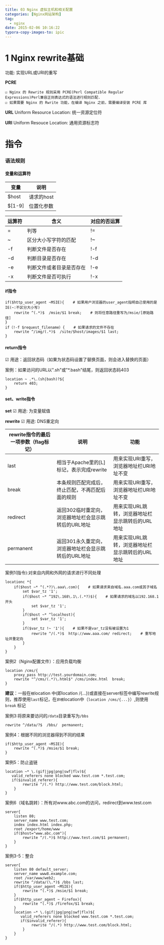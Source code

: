 ```yaml
---
title: 03 Nginx 虚拟主机和相关配置
categories: [Nginx网站架构]
tag:
  - nginx
date: 2015-02-06 10:16:22
typora-copy-images-to: ipic
---
```


# 1 Nginx rewrite基础
功能: 实现URL或URI的重写

**PCRE**

```
☑ Nginx 的 Rewrite 规则采用 PCRE(Perl Compatible Regular Expressions)Perl兼容正则表达式的语法进行规则匹配.
☑ 如果需要 Nginx 的 Rwrite 功能，在编译 Nginx 之前，需要编译安装 PCRE 库
```

**URL**
Uniform Resource Location: 统一资源定位符

**URI**
Uniform Resouce Location: 通用资源标志符

# 指令

### 语法规则

#### 变量和运算符
| 变量     | 说明      |
| ------ | ------- |
| $host  | 请求的host |
| $[1-9] | 位置化参数   |

| 运算符  | 含义           | 对应的否运算 |
| ---- | ------------ | ------ |
| =    | 判等           | !=     |
| ~    | 区分大小写字符的匹配   | !~     |
| -f   | 判断文件是否存在     | !-f    |
| -d   | 判断目录是否存在     | !-d    |
| -e   | 判断文件或者目录是否存在 | !-e    |
| -x   | 判断文件是否可执行    | !-x    |

#### if指令

```
if($http_user_agent ~MSIE){    # 如果用户浏览器的user_agent指明自己使用的是IE(~:不区分大小写)
    rewrite ^(.*)$  /msie/$1 break;    # 则将任意路径重写为/msie/[原始路径]
}
if（!-f $request_filename）{    # 如果请求的文件不存在
    rewrite ^/img/(.*)$  /site/$host/images/$1 last;  
}
```

#### return指令
☑ 用途：返回状态码（如果为状态码设置了替换页面，则会进入替换的页面）

案例：如果访问的URL以".sh"或"*.bash"结尾，则返回状态码403

```
location ~ .*\.(sh|bash)?${
    return 403;
}
```

#### set、write指令

**set**
☑ 用途: 为变量赋值

**rewrite**
☑ 用途: DNS重定向

| rewrite指令的最后一项参数（flag标记） | 说明                            | 功能                          |
| ------------------------ | ----------------------------- | --------------------------- |
| last                     | 相当于Apache里的[L]标记，表示完成rewrite  | 用来实现URI重写，浏览器地址栏URI地址不变     |
| break                    | 本条规则匹配完成后，终止匹配，不再匹配后面的规则      | 用来实现URI重写，浏览器地址栏URI地址不变     |
| redirect                 | 返回302临时重定向，浏览器地址栏会显示跳转后的URL地址 | 用来实现URL跳转，浏览器地址栏显示跳转后的URL地址 |
| permanent                | 返回301永久重定向，浏览器地址栏会显示跳转后的URL地址 | 用来实现URL跳转，浏览器地址栏显示跳转后的URL地址 |

案例1(指令):对来自内网和外网的请求进行不同处理

```
locationc *{
    if($host ~* ^(.*?)\.aaa\.com){    # 如果请求来自域名.aaa.com或其子域名
        set $var_tz '1';
        if($host ~* ^192\.168\.1\.(.*?)$){    # 如果请求的域名以192.168.1开头
            set $var_tz '1';
        }
        if($host ~* ^localhost){
            set $var_tz '1';
        }
        if($var_tz !~ '1'){    # 如果不是var_tz没有被设置为1
            rewrite ^/(.*)$  http://www.aaa.com/ redirect;    # 重写地址并重定向
        }
    }
}
```

案例2（Nginx配置文件）：应用负载均衡

```
location /cms/{
    proxy_pass http://test.yourdomain.com;
    rewrite "^/cms/(.*)\.html$" /cms/index.html  break;
}
```

**建议**：一般在`根`location 中(即location /{...})或直接在server标签中编写rewrite规则，推荐使用`last`标记，在`非根`location中（`location /cms/{...}`）,则使用 `break` 标记

案例3:将原来要访问的`/data`目录重写为`/bbs`

```
rewrite ^/data/?$  /bbs/  permanent;
```

案例4：根据不同的浏览器得到不同的结果

```
if($http_user_agent ~MSIE){
    rewrite ^(.*)$ /msie/$1 break;
}
```

案例5：防止盗链

```
location ~* \.(gif|jpg|png|swf|flv)${
   valid_referers none blocked www.test.com *.test.com;
   if($invalid_referer){
        rewrite ^/(.*) http://www.test.com/block.html;
    }
}
```

案例6（域名跳转）：所有对www.abc.com的访问，redirect到www.test.com

```
server{
    listen 80;
    server_name www.test.com;
    index index.html index.php;
    root /export/home/www
    if($host="www.abc.com"){
        rewrite ^/(.*)$ http://www.test.com/$1 permanent;
    }
}
```

案例3-5：整合

```
server{
    listen 80 default_server;
    server_name www8.example.com;
    root /var/www/web2;
    rewrite ^/data/(\.*)$ /bbs last;
    if($http_user_agent ~MSIE){
        rewrite ^(.*)$ /msie/$1 break;
    }
    if($http_user_agent ~ Firefox){
        rewrite ^(.*)$ /firefox/$1 break;
    }
    location ~* \.(gif|jpg|png|swf|flv)${
       valid_referers none blocked www.test.com *.test.com;
       if($invalid_referer){
            rewrite ^/(.*) http://www.test.com/block.html;
        }
    }
}
```
